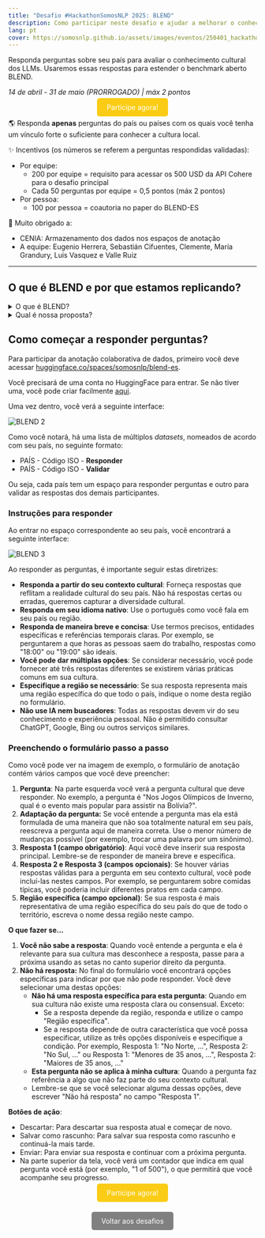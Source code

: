 ```yaml
---
title: "Desafio #HackathonSomosNLP 2025: BLEND"
description: Como participar neste desafio e ajudar a melhorar o conhecimento cultural dos modelos de linguagem
lang: pt
cover: https://somosnlp.github.io/assets/images/eventos/250401_hackathon_sinfecha.jpg
---
```


Responda perguntas sobre seu país para avaliar o conhecimento cultural dos LLMs. Usaremos essas respostas para estender o benchmark aberto BLEND.

*14 de abril - 31 de maio (PRORROGADO) | máx 2 pontos*

<center><a href="https://somosnlp-blend-es.hf.space/" target="_blank" style="background-color:#FACC15; color:white; padding:10px 20px; text-decoration:none; border-radius:5px;">Participe agora!</a></center>

🌎 Responda **apenas** perguntas do país ou países com os quais você tenha um vínculo forte o suficiente para conhecer a cultura local.

✨ Incentivos (os números se referem a perguntas respondidas validadas):
- Por equipe:
    - 200 por equipe = requisito para acessar os 500 USD da API Cohere para o desafio principal
    - Cada 50 perguntas por equipe = 0,5 pontos (máx 2 pontos)
- Por pessoa:
    - 100 por pessoa = coautoria no paper do BLEND-ES

🙌 Muito obrigado a:
- CENIA: Armazenamento dos dados nos espaços de anotação
- A equipe: Eugenio Herrera, Sebastián Cifuentes, Clemente, María Grandury, Luis Vasquez e Valle Ruiz

---

## O que é BLEND e por que estamos replicando?

<details>
<summary>O que é BLEND?</summary>

Neste desafio, buscamos adaptar a metodologia de [*BLEND: A Benchmark for LLMs on Everyday Knowledge in Diverse Cultures and Languages*](https://arxiv.org/abs/2406.09948) para a criação de um novo benchmark cultural focado nas culturas de língua hispânica.

Em resumo, no paper original foram feitas 500 perguntas a participantes de 16 países/regiões de 13 línguas diferentes, com o objetivo de criar um benchmark cultural.

Um exemplo de pergunta é: "O que as pessoas de [Nome do país] geralmente comem de sobremesa?"

Com essa informação, os autores fizeram um cruzamento de respostas e assim geraram perguntas de múltipla escolha para avaliar o conhecimento cultural de diferentes LLMs.

</details>

<details>
<summary>Qual é nossa proposta?</summary>

Com sua ajuda, buscamos replicar esta metodologia no contexto de nossa diversa realidade cultural. Na figura a seguir, você pode ver o que buscamos:

![BLEND 1](https://somosnlp.github.io/assets/images/blog/retos_2025_blend_1.png)

Note que cada quadrado em verde implica sua participação, ou seja, você será uma peça-chave na construção deste novo benchmark!

</details>

## Como começar a responder perguntas?

Para participar da anotação colaborativa de dados, primeiro você deve acessar [huggingface.co/spaces/somosnlp/blend-es](https://huggingface.co/spaces/somosnlp/blend-es).

Você precisará de uma conta no HuggingFace para entrar. Se não tiver uma, você pode criar facilmente [aqui](https://huggingface.co/join).

Uma vez dentro, você verá a seguinte interface:

![BLEND 2](https://somosnlp.github.io/assets/images/blog/retos_2025_blend_2.png)

Como você notará, há uma lista de múltiplos *datasets*, nomeados de acordo com seu país, no seguinte formato:

- PAÍS - Código ISO - **Responder**
- PAÍS - Código ISO - **Validar**

Ou seja, cada país tem um espaço para responder perguntas e outro para validar as respostas dos demais participantes.

### Instruções para responder

Ao entrar no espaço correspondente ao seu país, você encontrará a seguinte interface:

![BLEND 3](https://somosnlp.github.io/assets/images/blog/retos_2025_blend_3.png)

Ao responder as perguntas, é importante seguir estas diretrizes:

- **Responda a partir do seu contexto cultural**: Forneça respostas que reflitam a realidade cultural do seu país. Não há respostas certas ou erradas, queremos capturar a diversidade cultural.
- **Responda em seu idioma nativo**: Use o português como você fala em seu país ou região.
- **Responda de maneira breve e concisa**: Use termos precisos, entidades específicas e referências temporais claras. Por exemplo, se perguntarem a que horas as pessoas saem do trabalho, respostas como "18:00" ou "19:00" são ideais.
- **Você pode dar múltiplas opções**: Se considerar necessário, você pode fornecer até três respostas diferentes se existirem várias práticas comuns em sua cultura.
- **Especifique a região se necessário**: Se sua resposta representa mais uma região específica do que todo o país, indique o nome desta região no formulário.
- **Não use IA nem buscadores**: Todas as respostas devem vir do seu conhecimento e experiência pessoal. Não é permitido consultar ChatGPT, Google, Bing ou outros serviços similares.

### Preenchendo o formulário passo a passo

Como você pode ver na imagem de exemplo, o formulário de anotação contém vários campos que você deve preencher:

1. **Pergunta**: Na parte esquerda você verá a pergunta cultural que deve responder. No exemplo, a pergunta é "Nos Jogos Olímpicos de Inverno, qual é o evento mais popular para assistir na Bolívia?".
2. **Adaptação da pergunta:** Se você entende a pergunta mas ela está formulada de uma maneira que não soa totalmente natural em seu país, reescreva a pergunta aqui de maneira correta. Use o menor número de mudanças possível (por exemplo, trocar uma palavra por um sinônimo).
3. **Resposta 1 (campo obrigatório)**: Aqui você deve inserir sua resposta principal. Lembre-se de responder de maneira breve e específica.
4. **Resposta 2 e Resposta 3 (campos opcionais)**: Se houver várias respostas válidas para a pergunta em seu contexto cultural, você pode incluí-las nestes campos. Por exemplo, se perguntarem sobre comidas típicas, você poderia incluir diferentes pratos em cada campo.
5. **Região específica (campo opcional)**: Se sua resposta é mais representativa de uma região específica do seu país do que de todo o território, escreva o nome dessa região neste campo.

**O que fazer se...**

1. **Você não sabe a resposta**: Quando você entende a pergunta e ela é relevante para sua cultura mas desconhece a resposta, passe para a próxima usando as setas no canto superior direito da pergunta.
2. **Não há resposta:** No final do formulário você encontrará opções específicas para indicar por que não pode responder. Você deve selecionar uma destas opções:
    - **Não há uma resposta específica para esta pergunta**: Quando em sua cultura não existe uma resposta clara ou consensual. Exceto:
        - Se a resposta depende da região, responda e utilize o campo "Região específica".
        - Se a resposta depende de outra característica que você possa especificar, utilize as três opções disponíveis e especifique a condição. Por exemplo, Resposta 1: "No Norte, ...", Resposta 2: "No Sul, ..." ou Resposta 1: "Menores de 35 anos, ...", Resposta 2: "Maiores de 35 anos, ..."
    - **Esta pergunta não se aplica à minha cultura**: Quando a pergunta faz referência a algo que não faz parte do seu contexto cultural.
    - Lembre-se que se você selecionar alguma dessas opções, deve escrever "Não há resposta" no campo "Resposta 1".

**Botões de ação**:
- Descartar: Para descartar sua resposta atual e começar de novo.
- Salvar como rascunho: Para salvar sua resposta como rascunho e continuá-la mais tarde.
- Enviar: Para enviar sua resposta e continuar com a próxima pergunta.
- Na parte superior da tela, você verá um contador que indica em qual pergunta você está (por exemplo, "1 of 500"), o que permitirá que você acompanhe seu progresso.

<center><a href="https://somosnlp-blend-es.hf.space/" target="_blank" style="background-color:#FACC15; color:white; padding:10px 20px; text-decoration:none; border-radius:5px;">Participe agora!</a></center>

<center style="margin-top:40px;"><a href="https://somosnlp.org/pt/hackathon/retos" target="_blank" style="background-color:gray; color:white; padding:10px 20px; text-decoration:none; border-radius:5px;">Voltar aos desafios</a></center>

